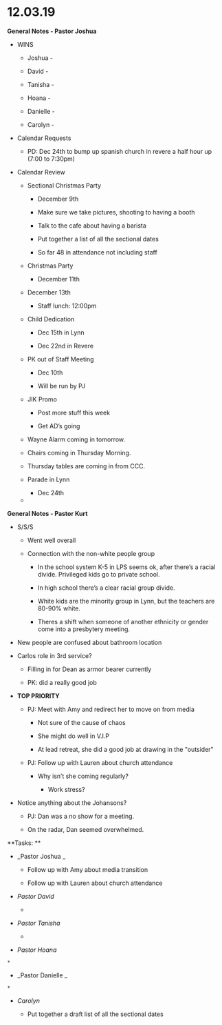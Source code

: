 #  **12.03.19**

**General Notes - Pastor Joshua**

  * WINS

    * Joshua - 

    * David - 

    * Tanisha - 

    * Hoana - 

    * Danielle - 

    * Carolyn - 

  

  * Calendar Requests

    * PD: Dec 24th to bump up spanish church in revere a half hour up (7:00 to 7:30pm)

  

  

  * Calendar Review

    * Sectional Christmas Party

      * December 9th

      * Make sure we take pictures, shooting to having a booth

      * Talk to the cafe about having a barista

      * Put together a list of all the sectional dates

      * So far 48 in attendance not including staff

    * Christmas Party

      * December 11th

    * December 13th

      * Staff lunch: 12:00pm

    * Child Dedication

      * Dec 15th in Lynn

      * Dec 22nd in Revere

    * PK out of Staff Meeting

      * Dec 10th

      * Will be run by PJ

    * JIK Promo

      * Post more stuff this week

      * Get AD’s going

    * Wayne Alarm coming in tomorrow.

    * Chairs coming in Thursday Morning.

    * Thursday tables are coming in from CCC.

    * Parade in Lynn

      * Dec 24th

    *   

  

  

**General Notes - Pastor Kurt**

  * S/S/S

    * Went well overall

    * Connection with the non-white people group

      * In the school system K-5 in LPS seems ok, after there’s a racial divide. Privileged kids go to private school.

      * In high school there’s a clear racial group divide.

      * White kids are the minority group in Lynn, but the teachers are 80-90% white.

      * Theres a shift when someone of another ethnicity or gender come into a presbytery meeting.

  * New people are confused about bathroom location

  * Carlos role in 3rd service?

    * Filling in for Dean as armor bearer currently

    * PK: did a really good job

  * **TOP PRIORITY**

    * PJ: Meet with Amy and redirect her to move on from media

      * Not sure of the cause of chaos

      * She might do well in V.I.P

      * At lead retreat, she did a good job at drawing in the "outsider"

    * PJ: Follow up with Lauren about church attendance

      * Why isn’t she coming regularly?

        * Work stress?

  * Notice anything about the Johansons?

    * PJ: Dan was a no show for a meeting.

    * On the radar, Dan seemed overwhelmed.

  

  

**Tasks:  **

  * _Pastor  Joshua _

    * Follow up with Amy about media transition

    * Follow up with Lauren about church attendance 

  * _Pastor  David_

    *  

  * _Pastor Tanisha_

    *   

  *  _Pastor Hoana_

    *   

  *  _Pastor  Danielle _

    *   

  * _Carolyn_

    * Put together a draft list of all the sectional dates

  

